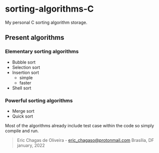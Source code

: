 # sorting-algorithms-C
My personal C sorting algorithm storage.

## Present algorithms

### Elementary sorting algorithms
- Bubble sort
- Selection sort
- Insertion sort
    + simple
    + faster
- Shell sort

### Powerful sorting algorithms
- Merge sort
- Quick sort

Most of the algorithms already include test case within the code so simply compile and run.

>
> Eric Chagas de Oliveira - eric_chagaso@protonmail.com
> Brasília, DF <br>
> january, 2022
>
